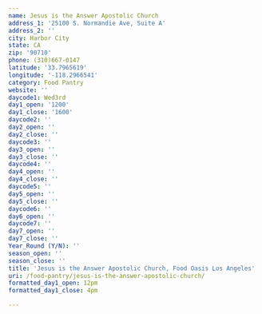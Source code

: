 ```yaml
---
name: Jesus is the Answer Apostolic Church
address_1: '25100 S. Normandie Ave, Suite A'
address_2: ''
city: Harbor City
state: CA
zip: '90710'
phone: (310)667-0147
latitude: '33.7965619'
longitude: '-118.2966541'
category: Food Pantry
website: ''
daycode1: Wed3rd
day1_open: '1200'
day1_close: '1600'
daycode2: ''
day2_open: ''
day2_close: ''
daycode3: ''
day3_open: ''
day3_close: ''
daycode4: ''
day4_open: ''
day4_close: ''
daycode5: ''
day5_open: ''
day5_close: ''
daycode6: ''
day6_open: ''
daycode7: ''
day7_open: ''
day7_close: ''
Year_Round (Y/N): ''
season_open: ''
season_close: ''
title: 'Jesus is the Answer Apostolic Church, Food Oasis Los Angeles'
uri: /food-pantry/jesus-is-the-answer-apostolic-church/
formatted_day1_open: 12pm
formatted_day1_close: 4pm

---
```

